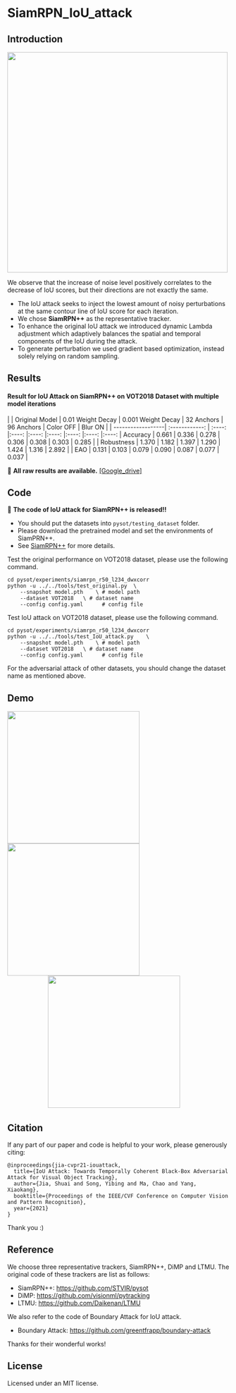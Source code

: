 # SiamRPN_IoU_attack



## Introduction

<img src="https://github.com/VISION-SJTU/IoUattack/blob/main/demo/intro.png" width='500'/><br/>

We observe that the increase of noise level positively correlates to the decrease of IoU scores, but their directions are not exactly the same.
- The IoU attack seeks to inject the lowest amount of noisy perturbations at the same contour line of IoU score for each iteration.
- We chose **SiamRPN++** as the representative tracker.
- To enhance the original IoU attack we introduced dynamic Lambda adjustment which adaptively balances the spatial and temporal components of the IoU
during the attack.
- To generate perturbation we used gradient based optimization, instead solely relying on random sampling.
  
## Results

 #### Result for IoU Attack on SiamRPN++ on VOT2018 Dataset with multiple model iterations
|                   | Original Model  |  0.01 Weight Decay  | 0.001 Weight Decay | 32 Anchors | 96 Anchors | Color OFF | Blur ON |
| ------------------| :------------:  | :----:  |:----: |:----: |:----: |:----: |:----: |:----:
| Accuracy          | 0.661 | 0.336 | 0.278 | 0.306 | 0.308 | 0.303 | 0.285 |
| Robustness        | 1.370 | 1.182 | 1.397 | 1.290 | 1.424 | 1.316 | 2.892 |
| EAO               | 0.131 | 0.103 | 0.079 | 0.090 | 0.087 | 0.077 | 0.037 |
 
:herb: **All raw results are available.**  [[Google_drive]](https://drive.google.com/drive/folders/1WjYJzsLEJZkB1dw-17ZLJNYZ9THK-jL4?usp=sharing)


## Code
:herb: **The code of IoU attack for SiamRPN++ is released!!**
- You should put the datasets into ```pysot/testing_dataset``` folder.
- Please download the pretrained model and set the environments of SiamPRN++.
- See [SiamRPN++](https://github.com/STVIR/pysot) for more details.

Test the original performance on VOT2018 dataset, please use the following command.
```
cd pysot/experiments/siamrpn_r50_l234_dwxcorr
python -u ../../tools/test_original.py 	\
	--snapshot model.pth 	\ # model path
	--dataset VOT2018 	\ # dataset name
	--config config.yaml	  # config file
```
Test IoU attack on VOT2018 dataset, please use the following command.
```
cd pysot/experiments/siamrpn_r50_l234_dwxcorr
python -u ../../tools/test_IoU_attack.py 	\
	--snapshot model.pth 	\ # model path
	--dataset VOT2018 	\ # dataset name
	--config config.yaml	  # config file
```

For the adversarial attack of other datasets, you should change the dataset name as mentioned above.

## Demo

<img src="https://github.com/VISION-SJTU/IoUattack/blob/main/demo/car_clean.gif" width='300'/>   <img src="https://github.com/VISION-SJTU/IoUattack/blob/main/demo/car_attack.gif" width='300'/><br/>
&emsp; &emsp;&emsp;&emsp;&emsp;&emsp; <img src="https://github.com/VISION-SJTU/IoUattack/blob/main/demo/legend.png" width='300'/><br/>


## Citation
If any part of our paper and code is helpful to your work, please generously citing: 
```
@inproceedings{jia-cvpr21-iouattack,
  title={IoU Attack: Towards Temporally Coherent Black-Box Adversarial Attack for Visual Object Tracking},
  author={Jia, Shuai and Song, Yibing and Ma, Chao and Yang, Xiaokang},
  booktitle={Proceedings of the IEEE/CVF Conference on Computer Vision and Pattern Recognition},
  year={2021}
}
```

Thank you :)

## Reference
We choose three representative trackers, SiamRPN++, DiMP and LTMU. 
The original code of these trackers are list as follows:
- SiamRPN++: https://github.com/STVIR/pysot
- DiMP: https://github.com/visionml/pytracking
- LTMU: https://github.com/Daikenan/LTMU

We also refer to the code of Boundary Attack for IoU attack.
- Boundary Attack: https://github.com/greentfrapp/boundary-attack

Thanks for their wonderful works!

## License
Licensed under an MIT license.
